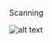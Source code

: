 Scanning


![alt text](https://github.com/org-shrivadan/mis-customer-service/blob/main/Customer.JPG?raw=true)
